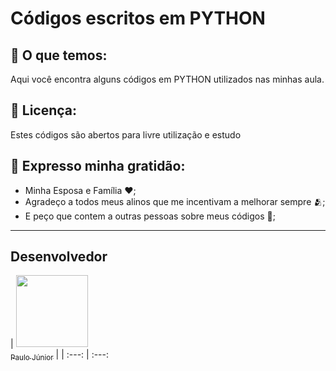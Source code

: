 # Códigos escritos em PYTHON

## 🚀 O que temos:

Aqui você encontra alguns códigos  em PYTHON utilizados nas minhas aula.

## 📄 Licença:

Estes códigos são abertos para livre utilização e estudo

## 🎁 Expresso minha gratidão:

* Minha Esposa e Família ❤️;
* Agradeço a todos meus alinos que me incentivam a melhorar sempre 🫂;
* E peço que contem a outras pessoas sobre meus códigos 📢;

---
## Desenvolvedor

| [<img src="https://avatars.githubusercontent.com/u/105656681?s=400&u=24f8717c123188c79cf3373aa1859fba18b51c7b&v=4" width=115><br><sub>Paulo Júnior</sub>](https://github.com/devPauloJunior) |
| :---: | :---: 
